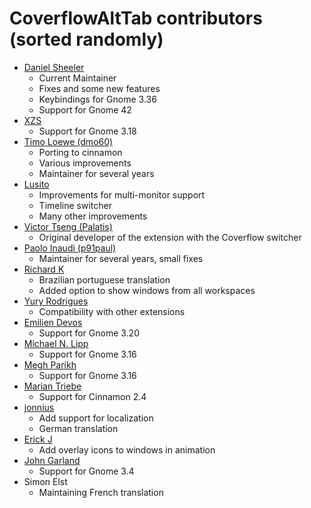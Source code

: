 CoverflowAltTab contributors (sorted randomly)
============================================

* [Daniel Sheeler](https://github.com/dsheeler)
  * Current Maintainer
  * Fixes and some new features
  * Keybindings for Gnome 3.36
  * Support for Gnome 42
* [XZS](https://github.com/dffischer)
  * Support for Gnome 3.18
* [Timo Loewe (dmo60)](https://github.com/dmo60)
  * Porting to cinnamon
  * Various improvements
  * Maintainer for several years
* [Lusito](https://github.com/Lusito)
  * Improvements for multi-monitor support
  * Timeline switcher
  * Many other improvements
* [Victor Tseng (Palatis)](https://github.com/Palatis)
  * Original developer of the extension with the Coverflow switcher
* [Paolo Inaudi (p91paul)](https://github.com/p91paul)
  * Maintainer for several years, small fixes
* [Richard K](https://github.com/vltr)
  * Brazilian portuguese translation
  * Added option to show windows from all workspaces
* [Yury Rodrigues](https://github.com/yuryrodrigues)
  * Compatibility with other extensions
* [Emilien Devos](https://github.com/unixfox)
  * Support for Gnome 3.20
* [Michael N. Lipp](https://github.com/mnlipp)
  * Support for Gnome 3.16
* [Megh Parikh](https://github.com/meghprkh)
  * Support for Gnome 3.16
* [Marian Triebe](https://github.com/Hamdor)
  * Support for Cinnamon 2.4
* [jonnius](https://github.com/jonnius)
  * Add support for localization
  * German translation
* [Erick J](https://github.com/erickj)
  * Add overlay icons to windows in animation
* [John Garland](https://github.com/johnnyg)
  * Support for Gnome 3.4
* Simon Elst
  * Maintaining French translation
